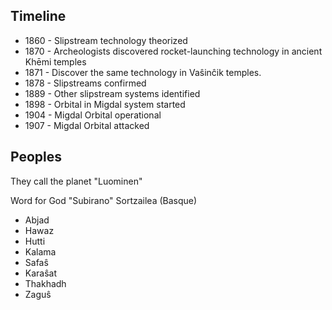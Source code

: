 

## Timeline

* 1860 - Slipstream technology theorized
* 1870 - Archeologists discovered rocket-launching technology in ancient Khēmi temples
* 1871 - Discover the same technology in Vaŝinĉik temples.
* 1878 - Slipstreams confirmed
* 1889 - Other slipstream systems identified
* 1898 - Orbital in Migdal system started
* 1904 - Migdal Orbital operational
* 1907 - Migdal Orbital attacked

## Peoples

They call the planet "Luominen"

Word for God "Subirano" Sortzailea (Basque)

* Abjad
* Hawaz
* Hutti
* Kalama
* Safaŝ
* Karaŝat
* Thakhadh
* Zaguŝ
